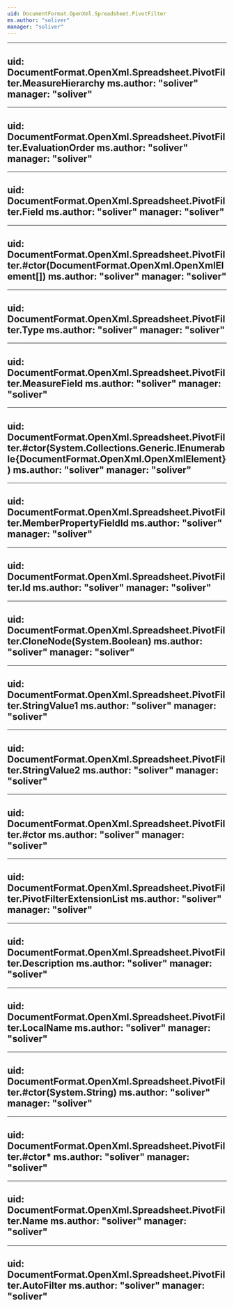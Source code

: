 ```yaml
---
uid: DocumentFormat.OpenXml.Spreadsheet.PivotFilter
ms.author: "soliver"
manager: "soliver"
---
```


---
uid: DocumentFormat.OpenXml.Spreadsheet.PivotFilter.MeasureHierarchy
ms.author: "soliver"
manager: "soliver"
---

---
uid: DocumentFormat.OpenXml.Spreadsheet.PivotFilter.EvaluationOrder
ms.author: "soliver"
manager: "soliver"
---

---
uid: DocumentFormat.OpenXml.Spreadsheet.PivotFilter.Field
ms.author: "soliver"
manager: "soliver"
---

---
uid: DocumentFormat.OpenXml.Spreadsheet.PivotFilter.#ctor(DocumentFormat.OpenXml.OpenXmlElement[])
ms.author: "soliver"
manager: "soliver"
---

---
uid: DocumentFormat.OpenXml.Spreadsheet.PivotFilter.Type
ms.author: "soliver"
manager: "soliver"
---

---
uid: DocumentFormat.OpenXml.Spreadsheet.PivotFilter.MeasureField
ms.author: "soliver"
manager: "soliver"
---

---
uid: DocumentFormat.OpenXml.Spreadsheet.PivotFilter.#ctor(System.Collections.Generic.IEnumerable{DocumentFormat.OpenXml.OpenXmlElement})
ms.author: "soliver"
manager: "soliver"
---

---
uid: DocumentFormat.OpenXml.Spreadsheet.PivotFilter.MemberPropertyFieldId
ms.author: "soliver"
manager: "soliver"
---

---
uid: DocumentFormat.OpenXml.Spreadsheet.PivotFilter.Id
ms.author: "soliver"
manager: "soliver"
---

---
uid: DocumentFormat.OpenXml.Spreadsheet.PivotFilter.CloneNode(System.Boolean)
ms.author: "soliver"
manager: "soliver"
---

---
uid: DocumentFormat.OpenXml.Spreadsheet.PivotFilter.StringValue1
ms.author: "soliver"
manager: "soliver"
---

---
uid: DocumentFormat.OpenXml.Spreadsheet.PivotFilter.StringValue2
ms.author: "soliver"
manager: "soliver"
---

---
uid: DocumentFormat.OpenXml.Spreadsheet.PivotFilter.#ctor
ms.author: "soliver"
manager: "soliver"
---

---
uid: DocumentFormat.OpenXml.Spreadsheet.PivotFilter.PivotFilterExtensionList
ms.author: "soliver"
manager: "soliver"
---

---
uid: DocumentFormat.OpenXml.Spreadsheet.PivotFilter.Description
ms.author: "soliver"
manager: "soliver"
---

---
uid: DocumentFormat.OpenXml.Spreadsheet.PivotFilter.LocalName
ms.author: "soliver"
manager: "soliver"
---

---
uid: DocumentFormat.OpenXml.Spreadsheet.PivotFilter.#ctor(System.String)
ms.author: "soliver"
manager: "soliver"
---

---
uid: DocumentFormat.OpenXml.Spreadsheet.PivotFilter.#ctor*
ms.author: "soliver"
manager: "soliver"
---

---
uid: DocumentFormat.OpenXml.Spreadsheet.PivotFilter.Name
ms.author: "soliver"
manager: "soliver"
---

---
uid: DocumentFormat.OpenXml.Spreadsheet.PivotFilter.AutoFilter
ms.author: "soliver"
manager: "soliver"
---

